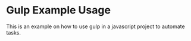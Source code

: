# Gulp Example Usage

This is an example on how to use gulp in a javascript project to automate tasks.